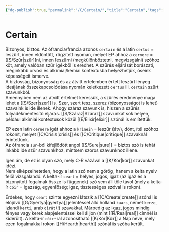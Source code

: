 ```yaml
---
{"dg-publish":true,"permalink":"/C/Certain/","title":"Certain","tags":["dg_uploaded"],"created":"2023-11-19T03:01","updated":"2023-11-19T03:01"}
---
```



# Certain

Bizonyos, biztos. Az ófrancia/francia azonos `certain` és a latin `certus` = leszűrt, innen eldöntött, rögzített nyomán, melyet EP ahhoz a `cernere` = [[S/Szűr\|szűr]]ni, innen leszűrni (megkülönböztetni, megvizsgálni) szóhoz köt, amely valóban szűr igékből is eredhet. A szűrés eljárását borászati, méginkább orvosi és alkímiai/kémiai kontextusba helyezhetjük, őseink képességeit ismerve.  
A biztosság, bizonyosság és az átvitt értelemben értett leszűrt lényeg ideájának összekapcsolódása nyomán keletkezett `certus` ill. `certain` szűrt szavunkból.  
Amennyiben nem az átvitt értelmet keressük, a szűrés eredménye maga lehet a [[S/Szer\|szer]] is. Szer, szert tesz, szerez (bizonyosságot is lehet) szavaink is ide illenek. Ahogy száraz szavunk is, hiszen a szűrés folyadékmentesítő eljárás. [[S/Száraz\|Száraz]] szavunkat sok helyen, például alkímiai kontextusok közül [[E/Elixir\|elixir]] szónál is említettük.  

EP ezen latin `cernere` igét ahhoz a `krinein` = leszűr (átv), dönt, ítél szóhoz rokonít, melyet [[C/Crisis\|crisis]] és [[C/Critique\|critique]] szavaknál érintettünk.  
Az ófrancia `sur`-ból kifejlődött angol [[S/Sure\|sure]] = biztos szó is tehát inkább ide szűr szavunkhoz, mintsem szoros szavunkhoz illene.  

Igen ám, de ez is olyan szó, mely C-R vázával a [[K/Kör\|kör]] szavunkat idézi.  
Nem elképzelhetetlen, hogy a latin szó nem a görög, hanem a kelta nyelv felől vizsgálandó. A kelta-ír `ceart` = helyes, jogos, igaz (az igaz és a bizonyított fogalmak össze is függenek) szó sem áll tőle távol (mely a kelta-ír `cóir` = igazság, egyenlőség; igaz, tisztességes szóval is rokon).  

Érdekes, hogy `ceart` szinte egyezni látszik a [[C/Create\|create]] szónál is előjövő [[G/Gyertya\|gyertya]] jelentéssel álló holland `kaars`, német `kerze`, izlandi `kerti`, arab `qirât`(!) szavakkal. Márpedig az igaz, jogos mindig fényes vagy kerek alapjelentéssel kell álljon (mint [[R/Real\|real]] címnél is kiderült). A kelta-ír `cóir`-ral azonosítható [[K/Kör\|Kör]] a Nap neve, mely ezen fogalmakkal rokon [[H/Hearth\|hearth]] szónál is szóba került.  

  